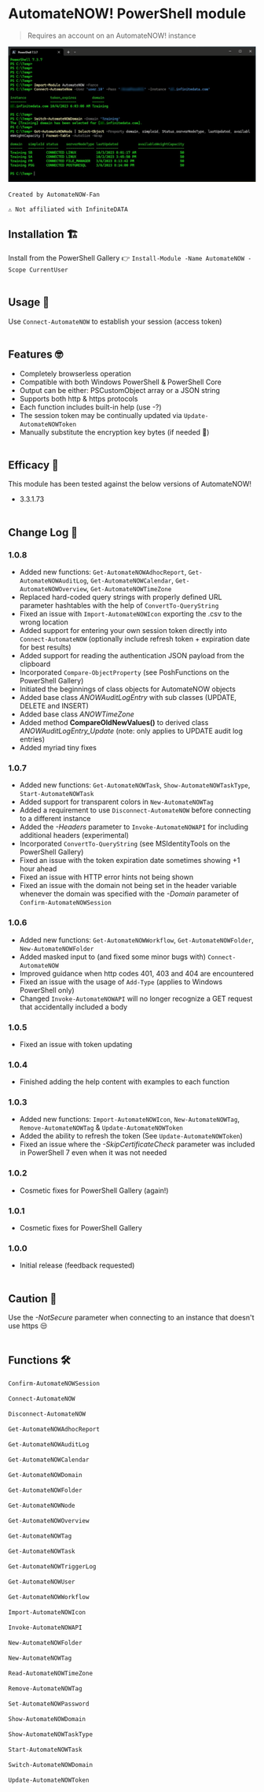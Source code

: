 # AutomateNOW! PowerShell module

> Requires an account on an AutomateNOW! instance

![image](usage-example.png)

```
Created by AutomateNOW-Fan
```
```
⚠ Not affiliated with InfiniteDATA
```
## Installation 🏗

Install from the PowerShell Gallery 👉 `Install-Module -Name AutomateNOW -Scope CurrentUser`
<br/><br/>
## Usage 🤔
Use `Connect-AutomateNOW` to establish your session (access token)
<br/><br/>
## Features 🤓

- Completely browserless operation
- Compatible with both Windows PowerShell & PowerShell Core
- Output can be either: PSCustomObject array or a JSON string
- Supports both http & https protocols
- Each function includes built-in help (use -?)
- The session token may be continually updated via `Update-AutomateNOWToken`
- Manually substitute the encryption key bytes (if needed 🤞)
<br/><br/>
## Efficacy 🧪

This module has been tested against the below versions of AutomateNOW!

- 3.3.1.73
<br/><br/>
## Change Log 📝

### 1.0.8
- Added new functions: `Get-AutomateNOWAdhocReport`, `Get-AutomateNOWAuditLog`, `Get-AutomateNOWCalendar`, `Get-AutomateNOWOverview`, `Get-AutomateNOWTimeZone`
- Replaced hard-coded query strings with properly defined URL parameter hashtables with the help of `ConvertTo-QueryString`
- Fixed an issue with `Import-AutomateNOWIcon` exporting the .csv to the wrong location
- Added support for entering your own session token directly into `Connect-AutomateNOW` (optionally include refresh token + expiration date for best results)
- Added support for reading the authentication JSON payload from the clipboard
- Incorporated `Compare-ObjectProperty` (see PoshFunctions on the PowerShell Gallery)
- Initiated the beginnings of class objects for AutomateNOW objects
- Added base class _ANOWAuditLogEntry_ with sub classes (UPDATE, DELETE and INSERT)
- Added base class _ANOWTimeZone_
- Added method **CompareOldNewValues()** to derived class _ANOWAuditLogEntry_Update_ (note: only applies to UPDATE audit log entries)
- Added myriad tiny fixes

### 1.0.7
- Added new functions: `Get-AutomateNOWTask`, `Show-AutomateNOWTaskType`, `Start-AutomateNOWTask`
- Added support for transparent colors in `New-AutomateNOWTag`
- Added a requirement to use `Disconnect-AutomateNOW` before connecting to a different instance
- Added the _-Headers_ parameter to `Invoke-AutomateNOWAPI` for including additional headers (experimental)
- Incorporated `ConvertTo-QueryString` (see MSIdentityTools on the PowerShell Gallery)
- Fixed an issue with the token expiration date sometimes showing +1 hour ahead
- Fixed an issue with HTTP error hints not being shown
- Fixed an issue with the domain not being set in the header variable whenever the domain was specified with the _-Domain_ parameter of `Confirm-AutomateNOWSession`

### 1.0.6
- Added new functions: `Get-AutomateNOWWorkflow`, `Get-AutomateNOWFolder`, `New-AutomateNOWFolder`
- Added masked input to (and fixed some minor bugs with) `Connect-AutomateNOW`
- Improved guidance when http codes 401, 403 and 404 are encountered
- Fixed an issue with the usage of `Add-Type` (applies to Windows PowerShell only)
- Changed `Invoke-AutomateNOWAPI` will no longer recognize a GET request that accidentally included a body

### 1.0.5
- Fixed an issue with token updating

### 1.0.4
- Finished adding the help content with examples to each function

### 1.0.3
- Added new functions: `Import-AutomateNOWIcon`, `New-AutomateNOWTag`, `Remove-AutomateNOWTag` & `Update-AutomateNOWToken`
- Added the ability to refresh the token (See `Update-AutomateNOWToken`)
- Fixed an issue where the _-SkipCertificateCheck_ parameter was included in PowerShell 7 even when it was not needed

### 1.0.2
- Cosmetic fixes for PowerShell Gallery (again!)

### 1.0.1
- Cosmetic fixes for PowerShell Gallery

### 1.0.0
- Initial release (feedback requested)
<br/><br/>
## Caution 🚸

Use the _-NotSecure_ parameter when connecting to an instance that doesn't use https 😒
<br/><br/>
## Functions 🛠

`Confirm-AutomateNOWSession`

`Connect-AutomateNOW`

`Disconnect-AutomateNOW`

`Get-AutomateNOWAdhocReport`

`Get-AutomateNOWAuditLog`

`Get-AutomateNOWCalendar`

`Get-AutomateNOWDomain`

`Get-AutomateNOWFolder`

`Get-AutomateNOWNode`

`Get-AutomateNOWOverview`

`Get-AutomateNOWTag`

`Get-AutomateNOWTask`

`Get-AutomateNOWTriggerLog`

`Get-AutomateNOWUser`

`Get-AutomateNOWWorkflow`

`Import-AutomateNOWIcon`

`Invoke-AutomateNOWAPI`

`New-AutomateNOWFolder`

`New-AutomateNOWTag`

`Read-AutomateNOWTimeZone`

`Remove-AutomateNOWTag`

`Set-AutomateNOWPassword`

`Show-AutomateNOWDomain`

`Show-AutomateNOWTaskType`

`Start-AutomateNOWTask`

`Switch-AutomateNOWDomain`

`Update-AutomateNOWToken`
